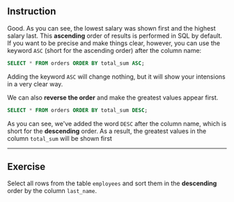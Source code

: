 ## Instruction
Good. As you can see, the lowest salary was shown first and the highest salary last. This **ascending** order of results is performed in SQL by default. If you want to be precise and make things clear, however, you can use the keyword `ASC` (short for the ascending order) after the column name:

````sql
SELECT * FROM orders ORDER BY total_sum ASC;
````

Adding the keyword `ASC` will change nothing, but it will show your intensions in a very clear way.

We can also **reverse the order** and make the greatest values appear first.

````sql
SELECT * FROM orders ORDER BY total_sum DESC;
````

As you can see, we've added the word `DESC` after the column name, which is short for the **descending** order. As a result, the greatest values in the column `total_sum` will be shown first

---
## Exercise
Select all rows from the table `employees` and sort them in the **descending** order by the column `last_name`.